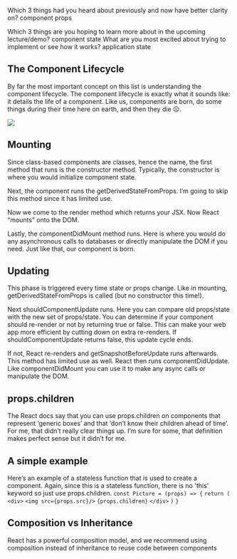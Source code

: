 Which 3 things had you heard about previously and now have better clarity on?
component props

Which 3 things are you hoping to learn more about in the upcoming lecture/demo?
component state
What are you most excited about trying to implement or see how it works?
application state


##  The Component Lifecycle
By far the most important concept on this list is understanding the component lifecycle. The component lifecycle is exactly what it sounds like: it details the life of a component. Like us, components are born, do some things during their time here on earth, and then they die ☹.

![](https://cdn-media-1.freecodecamp.org/images/1*U13Mlxz_ktcajaeJCyYkwg.png)
## Mounting
Since class-based components are classes, hence the name, the first method that runs is the constructor method. Typically, the constructor is where you would initialize component state.

Next, the component runs the getDerivedStateFromProps. I’m going to skip this method since it has limited use.

Now we come to the render method which returns your JSX. Now React “mounts” onto the DOM.

Lastly, the componentDidMount method runs. Here is where you would do any asynchronous calls to databases or directly manipulate the DOM if you need. Just like that, our component is born.

## Updating
This phase is triggered every time state or props change. Like in mounting, getDerivedStateFromProps is called (but no constructor this time!).

Next shouldComponentUpdate runs. Here you can compare old props/state with the new set of props/state. You can determine if your component should re-render or not by returning true or false. This can make your web app more efficient by cutting down on extra re-renders. If shouldComponentUpdate returns false, this update cycle ends.

If not, React re-renders and getSnapshotBeforeUpdate runs afterwards. This method has limited use as well. React then runs componentDidUpdate. Like componentDidMount you can use it to make any async calls or manipulate the DOM.
## props.children

The React docs say that you can use props.children on components that represent ‘generic boxes’ and that ‘don’t know their children ahead of time’. For me, that didn’t really clear things up. I’m sure for some, that definition makes perfect sense but it didn’t for me.

## A simple example
Here’s an example of a stateless function that is used to create a component. Again, since this is a stateless function, there is no 'this' keyword so just use props.children.
`const Picture = (props) => {`
  `return (`
    `<div>`
      `<img src={props.src}/>`
      `{props.children}`
    `</div>`
  `)`
`}`
## Composition vs Inheritance
React has a powerful composition model, and we recommend using composition instead of inheritance to reuse code between components


